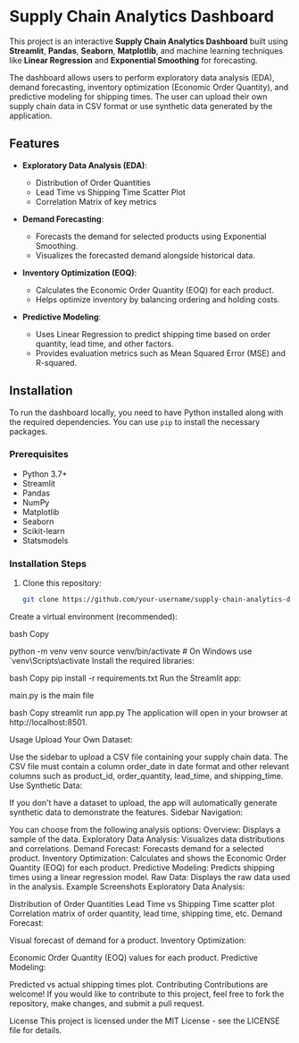 # Supply Chain Analytics Dashboard

This project is an interactive **Supply Chain Analytics Dashboard** built using **Streamlit**, **Pandas**, **Seaborn**, **Matplotlib**, and machine learning techniques like **Linear Regression** and **Exponential Smoothing** for forecasting.

The dashboard allows users to perform exploratory data analysis (EDA), demand forecasting, inventory optimization (Economic Order Quantity), and predictive modeling for shipping times. The user can upload their own supply chain data in CSV format or use synthetic data generated by the application.

## Features

- **Exploratory Data Analysis (EDA)**:
  - Distribution of Order Quantities
  - Lead Time vs Shipping Time Scatter Plot
  - Correlation Matrix of key metrics

- **Demand Forecasting**:
  - Forecasts the demand for selected products using Exponential Smoothing.
  - Visualizes the forecasted demand alongside historical data.

- **Inventory Optimization (EOQ)**:
  - Calculates the Economic Order Quantity (EOQ) for each product.
  - Helps optimize inventory by balancing ordering and holding costs.

- **Predictive Modeling**:
  - Uses Linear Regression to predict shipping time based on order quantity, lead time, and other factors.
  - Provides evaluation metrics such as Mean Squared Error (MSE) and R-squared.

## Installation

To run the dashboard locally, you need to have Python installed along with the required dependencies. You can use `pip` to install the necessary packages.

### Prerequisites
- Python 3.7+
- Streamlit
- Pandas
- NumPy
- Matplotlib
- Seaborn
- Scikit-learn
- Statsmodels

### Installation Steps

1. Clone this repository:
   ```bash
   git clone https://github.com/your-username/supply-chain-analytics-dashboard.git
   
Create a virtual environment (recommended):

bash
Copy

python -m venv venv
source venv/bin/activate  # On Windows use `venv\Scripts\activate
Install the required libraries:

bash
Copy
pip install -r requirements.txt
Run the Streamlit app:


main.py is the main file 


bash
Copy
streamlit run app.py
The application will open in your browser at http://localhost:8501.

Usage
Upload Your Own Dataset:

Use the sidebar to upload a CSV file containing your supply chain data. The CSV file must contain a column order_date in date format and other relevant columns such as product_id, order_quantity, lead_time, and shipping_time.
Use Synthetic Data:

If you don't have a dataset to upload, the app will automatically generate synthetic data to demonstrate the features.
Sidebar Navigation:

You can choose from the following analysis options:
Overview: Displays a sample of the data.
Exploratory Data Analysis: Visualizes data distributions and correlations.
Demand Forecast: Forecasts demand for a selected product.
Inventory Optimization: Calculates and shows the Economic Order Quantity (EOQ) for each product.
Predictive Modeling: Predicts shipping times using a linear regression model.
Raw Data: Displays the raw data used in the analysis.
Example Screenshots
Exploratory Data Analysis:

Distribution of Order Quantities
Lead Time vs Shipping Time scatter plot
Correlation matrix of order quantity, lead time, shipping time, etc.
Demand Forecast:

Visual forecast of demand for a product.
Inventory Optimization:

Economic Order Quantity (EOQ) values for each product.
Predictive Modeling:

Predicted vs actual shipping times plot.
Contributing
Contributions are welcome! If you would like to contribute to this project, feel free to fork the repository, make changes, and submit a pull request.

License
This project is licensed under the MIT License - see the LICENSE file for details.
